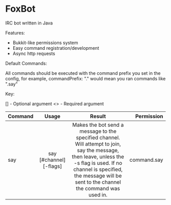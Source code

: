 FoxBot
======

IRC bot written in Java

Features:

* Bukkit-like permissions system
* Easy command registration/development
* Async http requests

Default Commands:

All commands should be executed with the command prefix you set in the config, for example, commandPrefix: "." would mean you ran commands like ".say"

Key: 

[] - Optional argument
<> - Required argument

| Command       | Usage         | Result| Permission |
| ------------- |:-------------:|:-----:|-----------:|
| say      | say [#channel] <message> [-flags] | Makes the bot send a message to the specified channel. Will attempt to join, say the message, then leave, unless the -s flag is used. If no channel is specified, the message will be sent to the channel the command was used in. | command.say |
